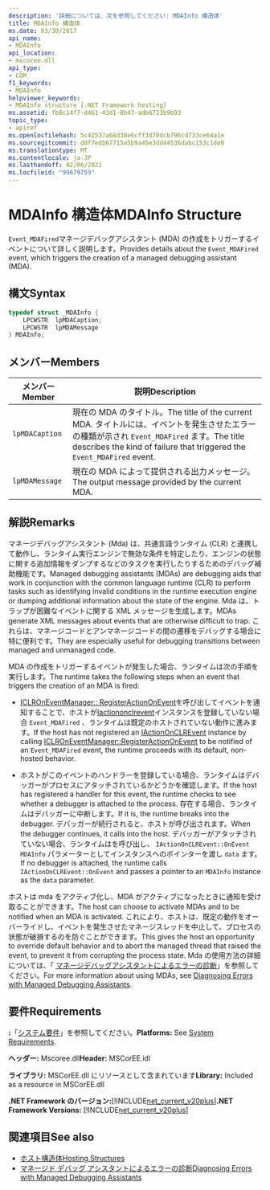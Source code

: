 ```yaml
---
description: '詳細については、次を参照してください: MDAInfo 構造体'
title: MDAInfo 構造体
ms.date: 03/30/2017
api_name:
- MDAInfo
api_location:
- mscoree.dll
api_type:
- COM
f1_keywords:
- MDAInfo
helpviewer_keywords:
- MDAInfo structure [.NET Framework hosting]
ms.assetid: fb8c14f7-d461-43d1-8b47-adb6723b9b93
topic_type:
- apiref
ms.openlocfilehash: 5c42537a68d38e6cff3d70dcb796cd733ce64a1e
ms.sourcegitcommit: ddf7edb67715a5b9a45e3dd44536dabc153c1de0
ms.translationtype: MT
ms.contentlocale: ja-JP
ms.lasthandoff: 02/06/2021
ms.locfileid: "99679759"
---
```

# <a name="mdainfo-structure"></a><span data-ttu-id="8d8a3-103">MDAInfo 構造体</span><span class="sxs-lookup"><span data-stu-id="8d8a3-103">MDAInfo Structure</span></span>

<span data-ttu-id="8d8a3-104">`Event_MDAFired`マネージデバッグアシスタント (MDA) の作成をトリガーするイベントについて詳しく説明します。</span><span class="sxs-lookup"><span data-stu-id="8d8a3-104">Provides details about the `Event_MDAFired` event, which triggers the creation of a managed debugging assistant (MDA).</span></span>  
  
## <a name="syntax"></a><span data-ttu-id="8d8a3-105">構文</span><span class="sxs-lookup"><span data-stu-id="8d8a3-105">Syntax</span></span>  
  
```cpp  
typedef struct _MDAInfo {  
    LPCWSTR  lpMDACaption;  
    LPCWSTR  lpMDAMessage  
} MDAInfo;  
```  
  
## <a name="members"></a><span data-ttu-id="8d8a3-106">メンバー</span><span class="sxs-lookup"><span data-stu-id="8d8a3-106">Members</span></span>  
  
|<span data-ttu-id="8d8a3-107">メンバー</span><span class="sxs-lookup"><span data-stu-id="8d8a3-107">Member</span></span>|<span data-ttu-id="8d8a3-108">説明</span><span class="sxs-lookup"><span data-stu-id="8d8a3-108">Description</span></span>|  
|------------|-----------------|  
|`lpMDACaption`|<span data-ttu-id="8d8a3-109">現在の MDA のタイトル。</span><span class="sxs-lookup"><span data-stu-id="8d8a3-109">The title of the current MDA.</span></span> <span data-ttu-id="8d8a3-110">タイトルには、イベントを発生させたエラーの種類が示され `Event_MDAFired` ます。</span><span class="sxs-lookup"><span data-stu-id="8d8a3-110">The title describes the kind of failure that triggered the `Event_MDAFired` event.</span></span>|  
|`lpMDAMessage`|<span data-ttu-id="8d8a3-111">現在の MDA によって提供される出力メッセージ。</span><span class="sxs-lookup"><span data-stu-id="8d8a3-111">The output message provided by the current MDA.</span></span>|  
  
## <a name="remarks"></a><span data-ttu-id="8d8a3-112">解説</span><span class="sxs-lookup"><span data-stu-id="8d8a3-112">Remarks</span></span>  

 <span data-ttu-id="8d8a3-113">マネージデバッグアシスタント (Mda) は、共通言語ランタイム (CLR) と連携して動作し、ランタイム実行エンジンで無効な条件を特定したり、エンジンの状態に関する追加情報をダンプするなどのタスクを実行したりするためのデバッグ補助機能です。</span><span class="sxs-lookup"><span data-stu-id="8d8a3-113">Managed debugging assistants (MDAs) are debugging aids that work in conjunction with the common language runtime (CLR) to perform tasks such as identifying invalid conditions in the runtime execution engine or dumping additional information about the state of the engine.</span></span> <span data-ttu-id="8d8a3-114">Mda は、トラップが困難なイベントに関する XML メッセージを生成します。</span><span class="sxs-lookup"><span data-stu-id="8d8a3-114">MDAs generate XML messages about events that are otherwise difficult to trap.</span></span> <span data-ttu-id="8d8a3-115">これらは、マネージコードとアンマネージコードの間の遷移をデバッグする場合に特に便利です。</span><span class="sxs-lookup"><span data-stu-id="8d8a3-115">They are especially useful for debugging transitions between managed and unmanaged code.</span></span>  
  
 <span data-ttu-id="8d8a3-116">MDA の作成をトリガーするイベントが発生した場合、ランタイムは次の手順を実行します。</span><span class="sxs-lookup"><span data-stu-id="8d8a3-116">The runtime takes the following steps when an event that triggers the creation of an MDA is fired:</span></span>  
  
- <span data-ttu-id="8d8a3-117">[ICLROnEventManager:: RegisterActionOnEvent](iclroneventmanager-registeractiononevent-method.md)を呼び出してイベントを通知することで、ホストが[Iactiononclrevent](iactiononclrevent-interface.md)インスタンスを登録していない場合 `Event_MDAFired` 、ランタイムは既定のホストされていない動作に進みます。</span><span class="sxs-lookup"><span data-stu-id="8d8a3-117">If the host has not registered an [IActionOnCLREvent](iactiononclrevent-interface.md) instance by calling [ICLROnEventManager::RegisterActionOnEvent](iclroneventmanager-registeractiononevent-method.md) to be notified of an `Event_MDAFired` event, the runtime proceeds with its default, non-hosted behavior.</span></span>  
  
- <span data-ttu-id="8d8a3-118">ホストがこのイベントのハンドラーを登録している場合、ランタイムはデバッガーがプロセスにアタッチされているかどうかを確認します。</span><span class="sxs-lookup"><span data-stu-id="8d8a3-118">If the host has registered a handler for this event, the runtime checks to see whether a debugger is attached to the process.</span></span> <span data-ttu-id="8d8a3-119">存在する場合、ランタイムはデバッガーに中断します。</span><span class="sxs-lookup"><span data-stu-id="8d8a3-119">If it is, the runtime breaks into the debugger.</span></span> <span data-ttu-id="8d8a3-120">デバッガーが続行されると、ホストが呼び出されます。</span><span class="sxs-lookup"><span data-stu-id="8d8a3-120">When the debugger continues, it calls into the host.</span></span> <span data-ttu-id="8d8a3-121">デバッガーがアタッチされていない場合、ランタイムはを呼び出し、 `IActionOnCLREvent::OnEvent` `MDAInfo` パラメーターとしてインスタンスへのポインターを渡し `data` ます。</span><span class="sxs-lookup"><span data-stu-id="8d8a3-121">If no debugger is attached, the runtime calls `IActionOnCLREvent::OnEvent` and passes a pointer to an `MDAInfo` instance as the `data` parameter.</span></span>  
  
 <span data-ttu-id="8d8a3-122">ホストは mda をアクティブ化し、MDA がアクティブになったときに通知を受け取ることができます。</span><span class="sxs-lookup"><span data-stu-id="8d8a3-122">The host can choose to activate MDAs and to be notified when an MDA is activated.</span></span> <span data-ttu-id="8d8a3-123">これにより、ホストは、既定の動作をオーバーライドし、イベントを発生させたマネージスレッドを中止して、プロセスの状態が破損するのを防ぐことができます。</span><span class="sxs-lookup"><span data-stu-id="8d8a3-123">This gives the host an opportunity to override default behavior and to abort the managed thread that raised the event, to prevent it from corrupting the process state.</span></span> <span data-ttu-id="8d8a3-124">Mda の使用方法の詳細については、「 [マネージデバッグアシスタントによるエラーの診断](../../debug-trace-profile/diagnosing-errors-with-managed-debugging-assistants.md)」を参照してください。</span><span class="sxs-lookup"><span data-stu-id="8d8a3-124">For more information about using MDAs, see [Diagnosing Errors with Managed Debugging Assistants](../../debug-trace-profile/diagnosing-errors-with-managed-debugging-assistants.md).</span></span>  
  
## <a name="requirements"></a><span data-ttu-id="8d8a3-125">要件</span><span class="sxs-lookup"><span data-stu-id="8d8a3-125">Requirements</span></span>  

 <span data-ttu-id="8d8a3-126">**:**「[システム要件](../../get-started/system-requirements.md)」を参照してください。</span><span class="sxs-lookup"><span data-stu-id="8d8a3-126">**Platforms:** See [System Requirements](../../get-started/system-requirements.md).</span></span>  
  
 <span data-ttu-id="8d8a3-127">**ヘッダー:** Mscoree.dll</span><span class="sxs-lookup"><span data-stu-id="8d8a3-127">**Header:** MSCorEE.idl</span></span>  
  
 <span data-ttu-id="8d8a3-128">**ライブラリ:** MSCorEE.dll にリソースとして含まれています</span><span class="sxs-lookup"><span data-stu-id="8d8a3-128">**Library:** Included as a resource in MSCorEE.dll</span></span>  
  
 <span data-ttu-id="8d8a3-129">**.NET Framework のバージョン:**[!INCLUDE[net_current_v20plus](../../../../includes/net-current-v20plus-md.md)]</span><span class="sxs-lookup"><span data-stu-id="8d8a3-129">**.NET Framework Versions:** [!INCLUDE[net_current_v20plus](../../../../includes/net-current-v20plus-md.md)]</span></span>  
  
## <a name="see-also"></a><span data-ttu-id="8d8a3-130">関連項目</span><span class="sxs-lookup"><span data-stu-id="8d8a3-130">See also</span></span>

- [<span data-ttu-id="8d8a3-131">ホスト構造体</span><span class="sxs-lookup"><span data-stu-id="8d8a3-131">Hosting Structures</span></span>](hosting-structures.md)
- [<span data-ttu-id="8d8a3-132">マネージド デバッグ アシスタントによるエラーの診断</span><span class="sxs-lookup"><span data-stu-id="8d8a3-132">Diagnosing Errors with Managed Debugging Assistants</span></span>](../../debug-trace-profile/diagnosing-errors-with-managed-debugging-assistants.md)
